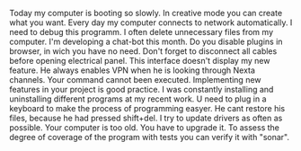 Today my computer is booting so slowly.
In creative mode you can create what you want.
Every day my computer connects to network automatically.
I need to debug this programm.
I often delete unnecessary files from my computer.
I'm developing a chat-bot this month.
Do you disable plugins in browser, in wich you have no need.
Don't forget to disconnect all cables before opening electrical panel.
This interface doesn't display my new feature.
He always enables VPN when he is looking through Nexta channels.
Your command cannot been executed.
Implementing new features in your project is good practice.
I was constantly installing and uninstalling different programs at my recent work.
U need to plug in a keyboard to make the process of programming easyer.
He cant restore his files, because he had pressed shift+del.
I try to update drivers as often as possible.
Your computer is too old. You have to upgrade it.
To assess the degree of coverage of the program with tests you can verify it with "sonar".
